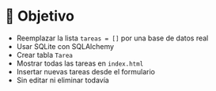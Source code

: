 # 🎯 Objetivo

- Reemplazar la lista `tareas = []` por una base de datos real
- Usar SQLite con SQLAlchemy
- Crear tabla `Tarea`
- Mostrar todas las tareas en `index.html`
- Insertar nuevas tareas desde el formulario
- Sin editar ni eliminar todavía
